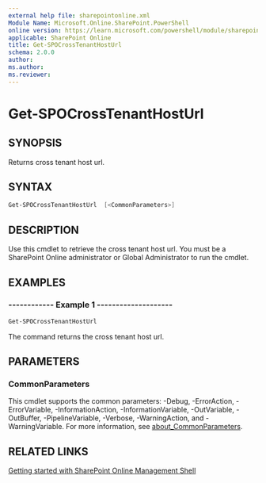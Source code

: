 ```yaml
---
external help file: sharepointonline.xml
Module Name: Microsoft.Online.SharePoint.PowerShell
online version: https://learn.microsoft.com/powershell/module/sharepoint-online/get-spocrosstenanthosturl
applicable: SharePoint Online
title: Get-SPOCrossTenantHostUrl
schema: 2.0.0
author: 
ms.author: 
ms.reviewer:
---
```


# Get-SPOCrossTenantHostUrl

## SYNOPSIS

Returns cross tenant host url.

## SYNTAX

```powershell
Get-SPOCrossTenantHostUrl  [<CommonParameters>]
```

## DESCRIPTION

Use this cmdlet to retrieve the cross tenant host url. You must be a SharePoint Online administrator or Global Administrator to run the cmdlet.

## EXAMPLES

### ------------ Example 1 --------------------

```powershell
Get-SPOCrossTenantHostUrl
```

The command returns the cross tenant host url.

## PARAMETERS

### CommonParameters

This cmdlet supports the common parameters: -Debug, -ErrorAction, -ErrorVariable, -InformationAction, -InformationVariable, -OutVariable, -OutBuffer, -PipelineVariable, -Verbose, -WarningAction, and -WarningVariable. For more information, see [about_CommonParameters](https://go.microsoft.com/fwlink/?LinkID=113216).

## RELATED LINKS

[Getting started with SharePoint Online Management Shell](https://learn.microsoft.com/powershell/sharepoint/sharepoint-online/connect-sharepoint-online?view=sharepoint-ps)

